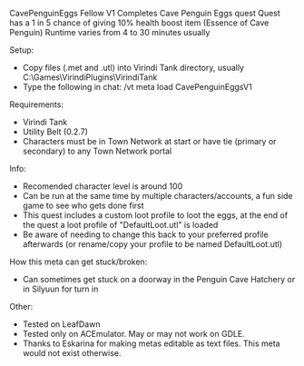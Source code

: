 CavePenguinEggs Fellow V1
Completes Cave Penguin Eggs quest
Quest has a 1 in 5 chance of giving 10% health boost item (Essence of Cave Penguin)
Runtime varies from 4 to 30 minutes usually

Setup:
- Copy files (.met and .utl) into Virindi Tank directory, usually C:\Games\VirindiPlugins\VirindiTank
- Type the following in chat: /vt meta load CavePenguinEggsV1

Requirements:
- Virindi Tank
- Utility Belt (0.2.7)
- Characters must be in Town Network at start or have tie (primary or secondary) to any Town Network portal

Info:
- Recomended character level is around 100
- Can be run at the same time by multiple characters/accounts, a fun side game to see who gets done first
- This quest includes a custom loot profile to loot the eggs, at the end of the quest a loot profile of "DefaultLoot.utl" is loaded
- Be aware of needing to change this back to your preferred profile afterwards (or rename/copy your profile to be named DefaultLoot.utl)

How this meta can get stuck/broken:
- Can sometimes get stuck on a doorway in the Penguin Cave Hatchery or in Silyuun for turn in

Other:
- Tested on LeafDawn
- Tested only on ACEmulator.  May or may not work on GDLE.
- Thanks to Eskarina for making metas editable as text files.   This meta would not exist otherwise.
